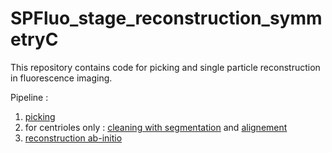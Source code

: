 # SPFluo_stage_reconstruction_symmetryC

This repository contains code for picking and single particle reconstruction in fluorescence imaging.

Pipeline :
1. [picking](code/picking)
2. for centrioles only : [cleaning with segmentation](code/segmentation) and [alignement](code/alignement)
3. [reconstruction ab-initio](code/reconstruction-ab-initio/)